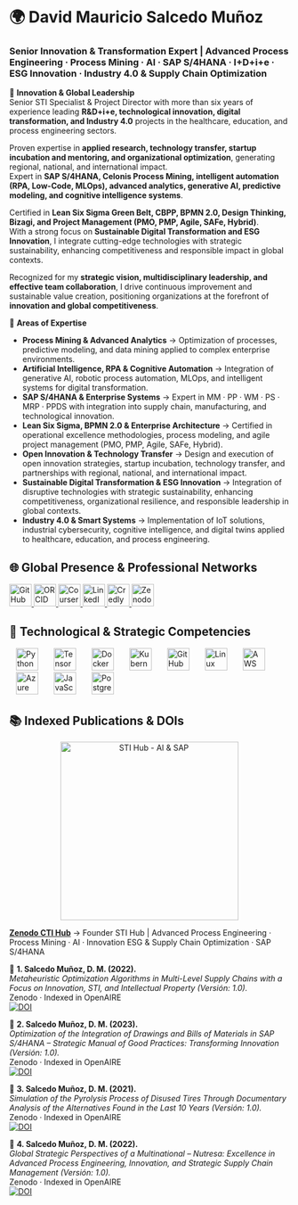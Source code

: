 # 🌍 David Mauricio Salcedo Muñoz  
### Senior Innovation & Transformation Expert | Advanced Process Engineering · Process Mining · AI · SAP S/4HANA · I+D+i+e · ESG Innovation · Industry 4.0 & Supply Chain Optimization  

🔹 **Innovation & Global Leadership**  
Senior STI Specialist & Project Director with more than six years of experience leading **R&D+i+e, technological innovation, digital transformation, and Industry 4.0** projects in the healthcare, education, and process engineering sectors.  

Proven expertise in **applied research, technology transfer, startup incubation and mentoring, and organizational optimization**, generating regional, national, and international impact.  
Expert in **SAP S/4HANA, Celonis Process Mining, intelligent automation (RPA, Low-Code, MLOps), advanced analytics, generative AI, predictive modeling, and cognitive intelligence systems**.  

Certified in **Lean Six Sigma Green Belt, CBPP, BPMN 2.0, Design Thinking, Bizagi, and Project Management (PMO, PMP, Agile, SAFe, Hybrid)**.  
With a strong focus on **Sustainable Digital Transformation and ESG Innovation**, I integrate cutting-edge technologies with strategic sustainability, enhancing competitiveness and responsible impact in global contexts.  

Recognized for my **strategic vision, multidisciplinary leadership, and effective team collaboration**, I drive continuous improvement and sustainable value creation, positioning organizations at the forefront of **innovation and global competitiveness**.  


🔹 **Areas of Expertise**  
- **Process Mining & Advanced Analytics** → Optimization of processes, predictive modeling, and data mining applied to complex enterprise environments.  
- **Artificial Intelligence, RPA & Cognitive Automation** → Integration of generative AI, robotic process automation, MLOps, and intelligent systems for digital transformation.  
- **SAP S/4HANA & Enterprise Systems** → Expert in MM · PP · WM · PS · MRP · PPDS with integration into supply chain, manufacturing, and technological innovation.  
- **Lean Six Sigma, BPMN 2.0 & Enterprise Architecture** → Certified in operational excellence methodologies, process modeling, and agile project management (PMO, PMP, Agile, SAFe, Hybrid).  
- **Open Innovation & Technology Transfer** → Design and execution of open innovation strategies, startup incubation, technology transfer, and partnerships with regional, national, and international impact.  
- **Sustainable Digital Transformation & ESG Innovation** → Integration of disruptive technologies with strategic sustainability, enhancing competitiveness, organizational resilience, and responsible leadership in global contexts.  
- **Industry 4.0 & Smart Systems** → Implementation of IoT solutions, industrial cybersecurity, cognitive intelligence, and digital twins applied to healthcare, education, and process engineering.  

## 🌐 Global Presence & Professional Networks

<div align="left">
 <a href="https://github.com/dmsalcedom" target="_blank">
    <img src="https://cdn.simpleicons.org/github/181717" alt="GitHub" width="40" height="40">
  </a>
  <a href="https://orcid.org/0009-0004-8289-2432" target="_blank">
    <img src="https://cdn.simpleicons.org/orcid/A6CE39" alt="ORCID" width="40" height="40">
  </a>
 <a href="https://www.coursera.org/user/897e9a6b058fed73e715753d465de838" target="_blank">
    <img src="https://cdn.simpleicons.org/coursera/0056D2" alt="Coursera" width="40" height="40">
  </a>
  <a href="https://www.linkedin.com/in/dm-slcm06/" target="_blank">
    <img src="https://cdn-icons-png.flaticon.com/512/174/174857.png" alt="LinkedIn" width="40" height="40">
  </a>
<a href="https://www.credly.com/users/dmsalcedom" target="_blank">
    <img src="https://cdn.simpleicons.org/credly/FF6B00" alt="Credly" width="40" height="40">
  </a>
  <a href="https://zenodo.org/communities/sti-hub-ai-processmining-supplychain-esg/" target="_blank">
    <img src="https://cdn.simpleicons.org/zenodo/1682D4" alt="Zenodo" width="40" height="40">
  </a>
</div>

## 🚀 Technological & Strategic Competencies 

<div align="left">

  <!-- Skill Icons -->
<img src="https://skillicons.dev/icons?i=python" alt="Python" height="40" style="margin:0 12px;">
  <img src="https://skillicons.dev/icons?i=tensorflow" alt="TensorFlow" height="40" style="margin:0 12px;">
  <img src="https://skillicons.dev/icons?i=docker" alt="Docker" height="40" style="margin:0 12px;">
  <img src="https://skillicons.dev/icons?i=kubernetes" alt="Kubernetes" height="40" style="margin:0 12px;">
  <img src="https://skillicons.dev/icons?i=github" alt="GitHub" height="40" style="margin:0 12px;">
  <img src="https://skillicons.dev/icons?i=linux" alt="Linux" height="40" style="margin:0 12px;">
  <img src="https://skillicons.dev/icons?i=aws" alt="AWS" height="40" style="margin:0 12px;">
  <img src="https://skillicons.dev/icons?i=azure" alt="Azure" height="40" style="margin:0 12px;">
  <img src="https://skillicons.dev/icons?i=javascript" alt="JavaScript" height="40" style="margin:0 12px;">
<img src="https://skillicons.dev/icons?i=postgresql" alt="PostgreSQL" height="40" style="margin:0 12px;">
</div>

## 📚 Indexed Publications & DOIs  

<p align="center">
  <img src="https://Gemini_Generated_Image_cwuwowcwuwowcwuw (4)-pica.png" alt="STI Hub - AI & SAP" width="320"/>
</p>

**[Zenodo CTI Hub](https://zenodo.org/communities/sti-hub-ai-processmining-supplychain-esg/)** → Founder STI Hub | Advanced Process Engineering · Process Mining · AI · Innovation ESG & Supply Chain Optimization · SAP S/4HANA  

🔹 **1. Salcedo Muñoz, D. M. (2022).**  
*Metaheuristic Optimization Algorithms in Multi-Level Supply Chains with a Focus on Innovation, STI, and Intellectual Property (Versión: 1.0).*  
Zenodo · Indexed in OpenAIRE  
[![DOI](https://img.shields.io/badge/DOI-10.5281%2Fzenodo.16972934-blue)](https://doi.org/10.5281/zenodo.16972934)

🔹 **2. Salcedo Muñoz, D. M. (2023).**  
*Optimization of the Integration of Drawings and Bills of Materials in SAP S/4HANA – Strategic Manual of Good Practices: Transforming Innovation (Versión: 1.0).*  
Zenodo · Indexed in OpenAIRE  
[![DOI](https://img.shields.io/badge/DOI-10.5281%2Fzenodo.16956654-blue)](https://doi.org/10.5281/zenodo.16956654)

🔹 **3. Salcedo Muñoz, D. M. (2021).**  
*Simulation of the Pyrolysis Process of Disused Tires Through Documentary Analysis of the Alternatives Found in the Last 10 Years (Versión: 1.0).*  
Zenodo · Indexed in OpenAIRE  
[![DOI](https://img.shields.io/badge/DOI-10.5281%2Fzenodo.16971050-blue)](https://doi.org/10.5281/zenodo.16971050)

🔹 **4. Salcedo Muñoz, D. M. (2022).**  
*Global Strategic Perspectives of a Multinational – Nutresa: Excellence in Advanced Process Engineering, Innovation, and Strategic Supply Chain Management (Versión: 1.0).*  
Zenodo · Indexed in OpenAIRE  
[![DOI](https://img.shields.io/badge/DOI-10.5281%2Fzenodo.17109807-blue)](https://doi.org/10.5281/zenodo.17109807)

















